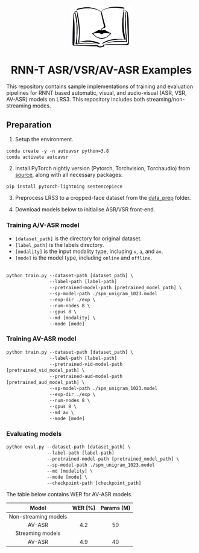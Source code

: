 <p align="center"><img width="160" src="doc/lip_white.png" alt="logo"></p>
<h1 align="center">RNN-T ASR/VSR/AV-ASR Examples</h1>

This repository  contains sample implementations of training and evaluation pipelines for RNNT based automatic, visual, and audio-visual (ASR, VSR, AV-ASR) models on LRS3. This repository includes both streaming/non-streaming modes.

## Preparation
1. Setup the environment.
```
conda create -y -n autoavsr python=3.8
conda activate autoavsr
```

2. Install PyTorch nightly version (Pytorch, Torchvision, Torchaudio) from [source](https://pytorch.org/get-started/), along with all necessary packages:

```Shell
pip install pytorch-lightning sentencepiece
```

3. Preprocess LRS3 to a cropped-face dataset from the [data_prep](./data_prep) folder.

4. Download models below to initialise ASR/VSR front-end.

### Training A/V-ASR model

- `[dataset_path]` is the directory for original dataset.
- `[label_path]` is the labels directory.
- `[modality]` is the input modality type, including `v`, `a`, and `av`.
- `[mode]` is the model type, including `online` and `offline`.

```Shell

python train.py --dataset-path [dataset_path] \
                --label-path [label-path]
                --pretrained-model-path [pretrained_model_path] \
                --sp-model-path ./spm_unigram_1023.model
                --exp-dir ./exp \
                --num-nodes 8 \
                --gpus 8 \
                --md [modality] \
                --mode [mode]
```

### Training AV-ASR model

```Shell
python train.py --dataset-path [dataset_path] \
                --label-path [label-path]
                --pretrained-vid-model-path [pretrained_vid_model_path] \
                --pretrained-aud-model-path [pretrained_aud_model_path] \
                --sp-model-path ./spm_unigram_1023.model
                --exp-dir ./exp \
                --num-nodes 8 \
                --gpus 8 \
                --md av \
                --mode [mode]
```

### Evaluating models

```Shell
python eval.py --dataset-path [dataset_path] \
               --label-path [label-path]
               --pretrained-model-path [pretrained_model_path] \
               --sp-model-path ./spm_unigram_1023.model
               --md [modality] \
               --mode [mode] \
               --checkpoint-path [checkpoint_path]
```

The table below contains WER for AV-ASR models.

|    Model    |    WER [%]   |   Params (M)   |
|:-----------:|:------------:|:--------------:|
| Non-streaming models       |                |
|    AV-ASR   |      4.2     |       50       |
| Streaming models           |                |
|    AV-ASR   |      4.9     |       40       |
